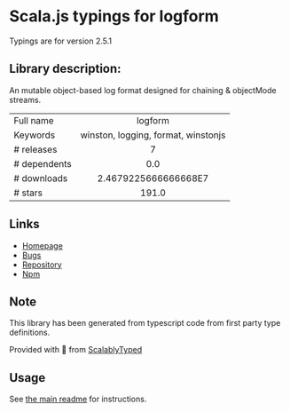 
# Scala.js typings for logform

Typings are for version 2.5.1

## Library description:
An mutable object-based log format designed for chaining & objectMode streams.

|                    |                 |
| ------------------ | :-------------: |
| Full name          | logform |
| Keywords           | winston, logging, format, winstonjs |
| # releases         | 7 |
| # dependents       | 0.0 |
| # downloads        | 2.4679225666666668E7 |
| # stars            | 191.0 |

## Links
- [Homepage](https://github.com/winstonjs/logform#readme)
- [Bugs](https://github.com/winstonjs/logform/issues)
- [Repository](https://github.com/winstonjs/logform)
- [Npm](https://www.npmjs.com/package/logform)
    


## Note
This library has been generated from typescript code from first party type definitions.

Provided with :purple_heart: from [ScalablyTyped](https://github.com/oyvindberg/ScalablyTyped)

## Usage
See [the main readme](../../readme.md) for instructions.


